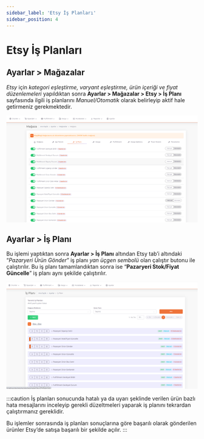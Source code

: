 ```yaml
---
sidebar_label: 'Etsy İş Planları'
sidebar_position: 4
---
```



# Etsy İş Planları 

## Ayarlar > Mağazalar 

*Etsy* için *kategori eşleştirme, varyant eşleştirme, ürün içeriği ve fiyat düzenlemeleri* yapıldıktan sonra **Ayarlar > Mağazalar > Etsy > İş Planı** sayfasında ilgili iş planlarını *Manuel/Otomatik* olarak belirleyip aktif hale getirmeniz gerekmektedir. 

![EtsyBusinessPlan](../etsy/img/EtsyBusinessPlanOto.png)

## Ayarlar > İş Planı

Bu işlemi yaptıktan sonra **Ayarlar > İş Planı** altından Etsy tab’i altındaki “*Pazaryeri Ürün Gönder*” iş planı *yan üçgen sembolü* olan çalıştır butonu ile çalıştırılır. Bu iş planı tamamlandıktan sonra ise “**Pazaryeri Stok/Fiyat Güncelle**” iş planı aynı şekilde çalıştırılır. 

![EtsyBusinessPlanOtoProduct](../etsy/img/EtsyBusinessPlanOtoProduct.png)

:::caution
İş planları sonucunda hatalı ya da uyarı şeklinde verilen ürün bazlı hata mesajlarını inceleyip gerekli düzeltmeleri yaparak iş planını tekrardan çalıştırmanız gereklidir. 

Bu işlemler sonrasında iş planları sonuçlarına göre başarılı olarak gönderilen ürünler Etsy’de satışa başarılı bir şekilde açılır. 
:::

